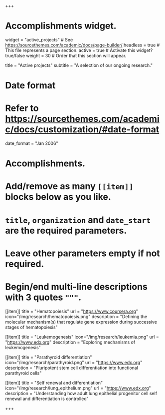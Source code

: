 +++
# Accomplishments widget.
widget = "active_projects"  # See https://sourcethemes.com/academic/docs/page-builder/
headless = true  # This file represents a page section.
active = true  # Activate this widget? true/false
weight = 30  # Order that this section will appear.

title = "Active projects"
subtitle = "A selection of our ongoing research."

# Date format
#   Refer to https://sourcethemes.com/academic/docs/customization/#date-format
date_format = "Jan 2006"

# Accomplishments.
#   Add/remove as many `[[item]]` blocks below as you like.
#   `title`, `organization` and `date_start` are the required parameters.
#   Leave other parameters empty if not required.
#   Begin/end multi-line descriptions with 3 quotes `"""`.

[[item]]
  title = "Hematopoiesis"
  url = "https://www.coursera.org"
  icon="/img/research/hematopoiesis.png"
  description = "Defining the molecular mechanism(s) that regulate gene expression during successive stages of hematopoiesis"

[[item]]
  title = "Leukemogenesis"
  icon="/img/research/leukemia.png"
  url = "https://www.edx.org"
  description = "Exploring mechanisms of leukemogenesis"

[[item]]
  title = "Parathyroid differentiation"
  icon="/img/research/parathyroid.png"
  url = "https://www.edx.org"
  description = "Pluripotent stem cell differentiation into functional parathyroid cells"

[[item]]
  title = "Self renewal and differentiation"
  icon="/img/research/lung_epithelium.png"
  url = "https://www.edx.org"
  description = "Understanding how adult lung epithelial progenitor cell self renewal and differentiation is controlled"

+++
